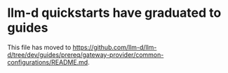 # llm-d quickstarts have graduated to guides

This file has moved to <https://github.com/llm-d/llm-d/tree/dev/guides/prereq/gateway-provider/common-configurations/README.md>.
